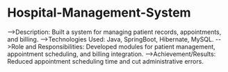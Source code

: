# Hospital-Management-System

-->Description: Built a system for managing patient records, appointments, and billing.
-->Technologies Used: Java, SpringBoot, Hibernate, MySQL.
-->Role and Responsibilities: Developed modules for patient management, appointment scheduling, and billing integration.
-->Achievement/Results: Reduced appointment scheduling time and cut administrative errors.

